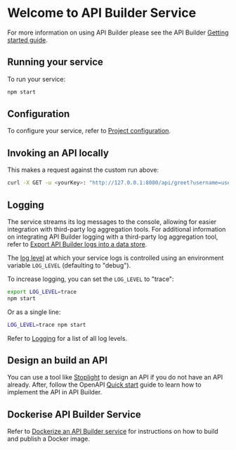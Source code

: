 # Welcome to API Builder Service

For more information on using API Builder please see the API Builder [Getting started guide](https://docs.axway.com/bundle/api-builder/page/docs/getting_started/index.html).

## Running your service

To run your service:

```bash
npm start
```

## Configuration

To configure your service, refer to [Project configuration](https://docs.axway.com/bundle/api-builder/page/docs/developer_guide/project/configuration/project_configuration/index.html).

## Invoking an API locally

This makes a request against the custom run above:

```bash
curl -X GET -u <yourKey>: "http://127.0.0.1:8080/api/greet?username=user"
```

## Logging

The service streams its log messages to the console, allowing for easier integration with third-party log aggregation tools. For additional information on integrating API Builder logging with a third-party log aggregation tool, refer to [Export API Builder logs into a data store](https://docs.axway.com/bundle/api-builder/page/docs/how_to/export_api_builder_logs_into_a_data_store/index.html).

The [log level](https://docs.axway.com/bundle/api-builder/page/docs/developer_guide/project/logging/index.html) at which your service logs is controlled using an environment variable `LOG_LEVEL` (defaulting to "debug").

To increase logging, you can set the `LOG_LEVEL` to "trace":

```bash
export LOG_LEVEL=trace
npm start
```

Or as a single line:

```bash
LOG_LEVEL=trace npm start
```

Refer to [Logging](https://docs.axway.com/bundle/api-builder/page/docs/developer_guide/project/logging/index.html) for a list of all log levels.

## Design an build an API

You can use a tool like [Stoplight](https://stoplight.io) to design an API if you do not have an API already. After, follow the OpenAPI [Quick start](https://docs.axway.com/bundle/api-builder/page/docs/guide_openapi/quick_start/index.html) guide to learn how to implement the API in API Builder.

## Dockerise API Builder Service

Refer to [Dockerize an API Builder service](https://docs.axway.com/bundle/api-builder/page/docs/how_to/dockerize_an_api_builder_service/index.html) for instructions on how to build and publish a Docker image.
